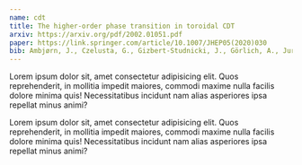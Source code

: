 ```yaml
---
name: cdt
title: The higher-order phase transition in toroidal CDT
arxiv: https://arxiv.org/pdf/2002.01051.pdf
paper: https://link.springer.com/article/10.1007/JHEP05(2020)030
bib: Ambjørn, J., Czelusta, G., Gizbert-Studnicki, J., Görlich, A., Jurkiewicz, J., & Németh, D. (2020). The higher-order phase transition in toroidal CDT. Journal of High Energy Physics, 2020(5), 1-18.
---
```


Lorem ipsum dolor sit, amet consectetur adipisicing elit. Quos reprehenderit, in mollitia impedit maiores, commodi maxime nulla facilis dolore minima quis! Necessitatibus incidunt nam alias asperiores ipsa repellat minus animi?

Lorem ipsum dolor sit, amet consectetur adipisicing elit. Quos reprehenderit, in mollitia impedit maiores, commodi maxime nulla facilis dolore minima quis! Necessitatibus incidunt nam alias asperiores ipsa repellat minus animi?